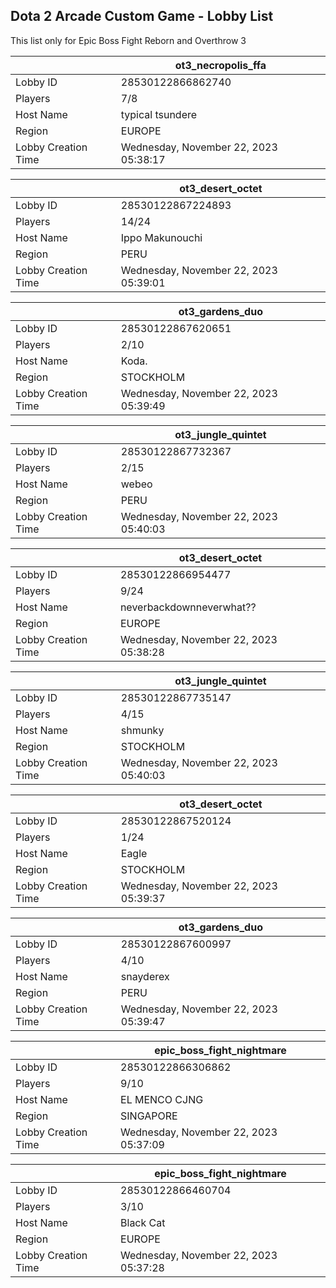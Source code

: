 ## Dota 2 Arcade Custom Game - Lobby List

This list only for Epic Boss Fight Reborn and Overthrow 3

|  | ot3_necropolis_ffa |
| ------ | ------ |
| Lobby ID | 28530122866862740 |
| Players | 7/8 |
| Host Name | typical tsundere |
| Region | EUROPE |
| Lobby Creation Time | Wednesday, November 22, 2023 05:38:17 |


|  | ot3_desert_octet |
| ------ | ------ |
| Lobby ID | 28530122867224893 |
| Players | 14/24 |
| Host Name | Ippo Makunouchi |
| Region | PERU |
| Lobby Creation Time | Wednesday, November 22, 2023 05:39:01 |


|  | ot3_gardens_duo |
| ------ | ------ |
| Lobby ID | 28530122867620651 |
| Players | 2/10 |
| Host Name | Koda. |
| Region | STOCKHOLM |
| Lobby Creation Time | Wednesday, November 22, 2023 05:39:49 |


|  | ot3_jungle_quintet |
| ------ | ------ |
| Lobby ID | 28530122867732367 |
| Players | 2/15 |
| Host Name | webeo |
| Region | PERU |
| Lobby Creation Time | Wednesday, November 22, 2023 05:40:03 |


|  | ot3_desert_octet |
| ------ | ------ |
| Lobby ID | 28530122866954477 |
| Players | 9/24 |
| Host Name | neverbackdownneverwhat?? |
| Region | EUROPE |
| Lobby Creation Time | Wednesday, November 22, 2023 05:38:28 |


|  | ot3_jungle_quintet |
| ------ | ------ |
| Lobby ID | 28530122867735147 |
| Players | 4/15 |
| Host Name | shmunky |
| Region | STOCKHOLM |
| Lobby Creation Time | Wednesday, November 22, 2023 05:40:03 |


|  | ot3_desert_octet |
| ------ | ------ |
| Lobby ID | 28530122867520124 |
| Players | 1/24 |
| Host Name | Eagle |
| Region | STOCKHOLM |
| Lobby Creation Time | Wednesday, November 22, 2023 05:39:37 |


|  | ot3_gardens_duo |
| ------ | ------ |
| Lobby ID | 28530122867600997 |
| Players | 4/10 |
| Host Name | snayderex |
| Region | PERU |
| Lobby Creation Time | Wednesday, November 22, 2023 05:39:47 |


|  | epic_boss_fight_nightmare |
| ------ | ------ |
| Lobby ID | 28530122866306862 |
| Players | 9/10 |
| Host Name | EL MENCO CJNG |
| Region | SINGAPORE |
| Lobby Creation Time | Wednesday, November 22, 2023 05:37:09 |


|  | epic_boss_fight_nightmare |
| ------ | ------ |
| Lobby ID | 28530122866460704 |
| Players | 3/10 |
| Host Name | Black Cat |
| Region | EUROPE |
| Lobby Creation Time | Wednesday, November 22, 2023 05:37:28 |


